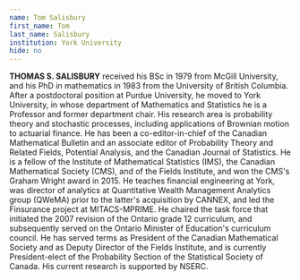 ```yaml
---
name: Tom Salisbury
first_name: Tom
last_name: Salisbury
institution: York University
hide: no
---
```

**THOMAS S. SALISBURY** received his BSc in 1979 from McGill University, and his PhD in mathematics in 1983 from the University of British Columbia. After a postdoctoral position at Purdue University, he moved to York University, in whose department of Mathematics and Statistics he is a Professor and former department chair. His research area is probability theory and stochastic processes, including applications of Brownian motion to actuarial finance. He has been a co-editor-in-chief of the Canadian Mathematical Bulletin and an associate editor of Probability Theory and Related Fields, Potential Analysis, and the Canadian Journal of Statistics. He is a fellow of the Institute of Mathematical Statistics (IMS), the Canadian Mathematical Society (CMS), and of the Fields Institute, and won the CMS's Graham Wright award in 2015. He teaches financial engineering at York, was director of analytics at Quantitative Wealth Management Analytics group (QWeMA) prior to the latter's acquisition by CANNEX, and led the Finsurance project at MITACS-MPRIME. He chaired the task force that initiated the 2007 revision of the Ontario grade 12 curriculum, and subsequently served on the Ontario Minister of Education's curriculum council. He has served terms as President of the Canadian Mathematical Society and as Deputy Director of the Fields Institute, and is currently President-elect of the Probability Section of the Statistical Society of Canada. His current research is supported by NSERC.
